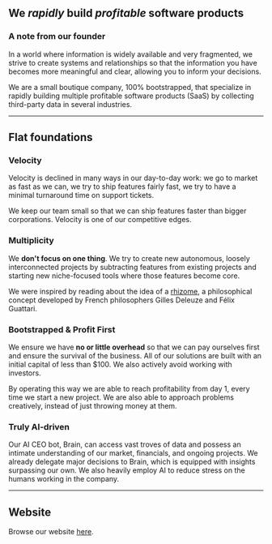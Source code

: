 

We _rapidly_ build _profitable_ software products
-------------------------------------------------



### A note from our founder

In a world where information is widely available and very fragmented, we strive to create systems and relationships so that the information you have becomes more meaningful and clear, allowing you to inform your decisions.

We are a small boutique company, 100% bootstrapped, that specialize in rapidly building multiple profitable software products (SaaS) by collecting third-party data in several industries.

----------------

  
Flat foundations
----------------

### Velocity
 
Velocity is declined in many ways in our day-to-day work: we go to market as fast as we can, we try to ship features fairly fast, we try to have a minimal turnaround time on support tickets.

We keep our team small so that we can ship features faster than bigger corporations. Velocity is one of our competitive edges.

### Multiplicity

We **don't focus on one thing**. We try to create new autonomous, loosely interconnected projects by subtracting features from existing projects and starting new niche-focused tools where those features become core.

We were inspired by reading about the idea of a [rhizome](https://blog.flatnine.co/rhizomatic-approach-business/), a philosophical concept developed by French philosophers Gilles Deleuze and Félix Guattari.

### Bootstrapped & Profit First

We ensure we have **no or little overhead** so that we can pay ourselves first and ensure the survival of the business. All of our solutions are built with an initial capital of less than $100. We also actively avoid working with investors.

By operating this way we are able to reach profitability from day 1, every time we start a new project. We are also able to approach problems creatively, instead of just throwing money at them.

### Truly AI-driven

Our AI CEO bot, Brain, can access vast troves of data and possess an intimate understanding of our market, financials, and ongoing projects. We already delegate major decisions to Brain, which is equipped with insights surpassing our own. We also heavily employ AI to reduce stress on the humans working in the company.

----------------

Website
-------------------------------------

Browse our website [here](https://flatnine.co).

  
